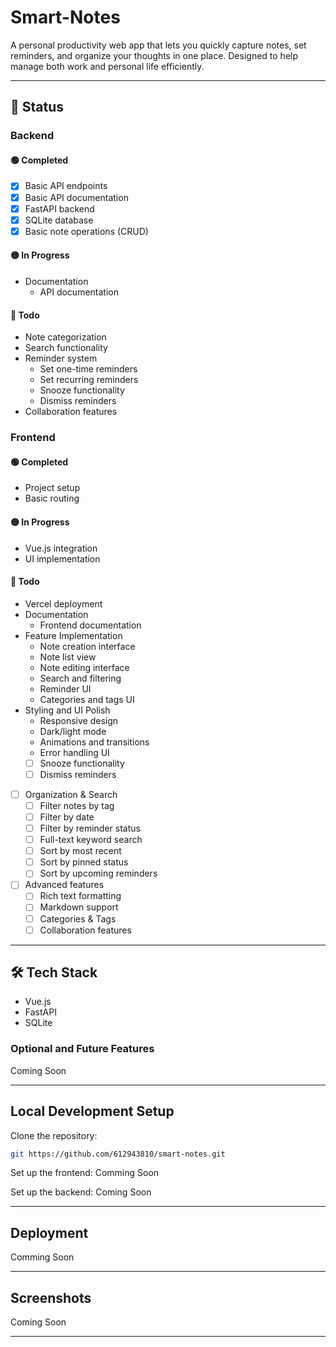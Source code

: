 # Smart-Notes

A personal productivity web app that lets you quickly capture notes, set reminders, and organize your thoughts in one place. Designed to help manage both work and personal life efficiently.

---

## 🚀 Status

### Backend

#### 🟢 Completed
- [x] Basic API endpoints
- [x] Basic API documentation
- [x] FastAPI backend
- [x] SQLite database
- [x] Basic note operations (CRUD)

#### 🟡 In Progress
- Documentation
  - API documentation

#### 🔴 Todo
- Note categorization
- Search functionality
- Reminder system
  - Set one-time reminders
  - Set recurring reminders
  - Snooze functionality
  - Dismiss reminders
- Collaboration features

### Frontend

#### 🟢 Completed
- Project setup
- Basic routing

#### 🟡 In Progress
- Vue.js integration
- UI implementation

#### 🔴 Todo
- Vercel deployment
- Documentation
  - Frontend documentation
- Feature Implementation
  - Note creation interface
  - Note list view
  - Note editing interface
  - Search and filtering
  - Reminder UI
  - Categories and tags UI
- Styling and UI Polish
  - Responsive design
  - Dark/light mode
  - Animations and transitions
  - Error handling UI
  - [ ] Snooze functionality
  - [ ] Dismiss reminders
- [ ] Organization & Search
  - [ ] Filter notes by tag
  - [ ] Filter by date
  - [ ] Filter by reminder status
  - [ ] Full-text keyword search
  - [ ] Sort by most recent
  - [ ] Sort by pinned status
  - [ ] Sort by upcoming reminders
- [ ] Advanced features
  - [ ] Rich text formatting
  - [ ] Markdown support
  - [ ] Categories & Tags
  - [ ] Collaboration features

---

## 🛠️ Tech Stack

- Vue.js
- FastAPI
- SQLite

### Optional and Future Features
Coming Soon

---

## Local Development Setup

Clone the repository:

```bash
git https://github.com/612943810/smart-notes.git
```

Set up the frontend:
Comming Soon

Set up the backend:
Coming Soon

---

## Deployment

Comming Soon

---

## Screenshots
Coming Soon

---


